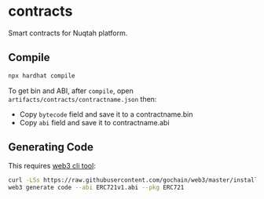 # contracts

Smart contracts for Nuqtah platform.

## Compile

```sh
npx hardhat compile
```

To get bin and ABI, after `compile`, open `artifacts/contracts/contractname.json` then:

* Copy `bytecode` field and save it to a contractname.bin
* Copy `abi` field and save it to contractname.abi

## Generating Code

This requires [web3 cli tool](https://github.com/gochain/web3):

```sh
curl -LSs https://raw.githubusercontent.com/gochain/web3/master/install.sh | sh
web3 generate code --abi ERC721v1.abi --pkg ERC721
```
